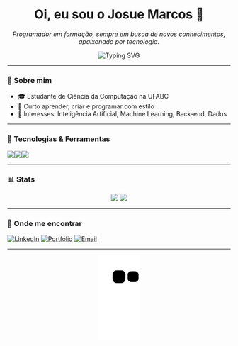 <h1 align="center">Oi, eu sou o Josue Marcos 👋</h1>

<p align="center">
  <i>Programador em formação, sempre em busca de novos conhecimentos, apaixonado por tecnologia.</i>
</p>

<div align="center">
  <img src="https://readme-typing-svg.demolab.com?font=Fira+Code&size=18&duration=2500&pause=1000&color=F75C7E&center=true&vCenter=true&width=380&lines=Estudante+de+Ci%C3%AAncia+da+Computa%C3%A7%C3%A3o;Foco+em+Back-end+e+dados;Explorando+o+mundo+da+tecnologia" alt="Typing SVG" />
</div>

---

### 💼 Sobre mim

- 🎓 Estudante de Ciência da Computação na UFABC
- 🎨 Curto aprender, criar e programar com estilo  
- 🧠 Interesses: Inteligência Artificial, Machine Learning, Back-end, Dados 

---

### 🔧 Tecnologias & Ferramentas

<div style="display: flex; flex-wrap: wrap;">
  <img src="https://img.shields.io/badge/-Python-3776AB?style=for-the-badge&logo=python&logoColor=white"/>
  <img src="https://img.shields.io/badge/-R-276DC3?style=for-the-badge&logo=r&logoColor=white"/>
  <img src="https://img.shields.io/badge/-SQL-4479A1?style=for-the-badge&logo=postgresql&logoColor=white"/>
</div>


---

### 📊 Stats

<p align="center">
  <img src="https://github-readme-stats.vercel.app/api?username=josu-marcos-dev&show_icons=true&theme=radical" height="180"/>
  <img src="https://github-readme-stats.vercel.app/api/top-langs/?username=josu-marcos-dev&layout=compact&theme=radical" height="180"/>
</p>

---

### 🚀 Onde me encontrar

[![LinkedIn](https://img.shields.io/badge/-LinkedIn-0A66C2?style=for-the-badge&logo=linkedin&logoColor=white)]([https://www.linkedin.com/in/seu-link-aqui](https://www.linkedin.com/in/josu%C3%A9-marcos-532a491b4/))
[![Portfólio](https://img.shields.io/badge/-Portf%C3%B3lio-FF69B4?style=for-the-badge&logo=react&logoColor=white)]([https://seuportfolio.com](https://portifolio-six-ecru.vercel.app/))
[![Email](https://img.shields.io/badge/-Email-D14836?style=for-the-badge&logo=gmail&logoColor=white)](mailto:josuemarcosdasilva@gmail.com)

---

<div align="center">
  <img src="https://raw.githubusercontent.com/rafaballerini/rafaballerini/main/github-contribution-grid-snake.svg" />
</div>
